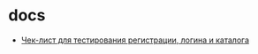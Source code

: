 # docs
- [Чек-лист для тестирования регистрации, логина и каталога](https://docs.google.com/spreadsheets/d/1DJLQ2DIPWk50Sqj5zfJDxdjhUac_bp7QKNt3KrqT0mo/edit?usp=sharing)
